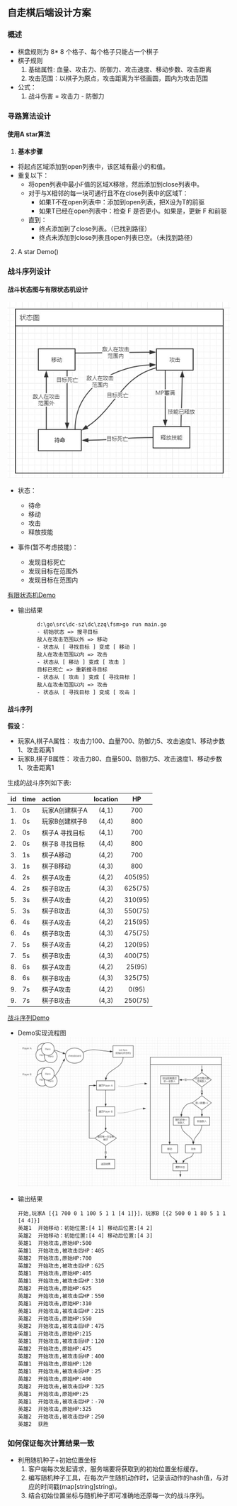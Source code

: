 ## 自走棋后端设计方案

### 概述
- 棋盘规则为 8* 8 个格子、每个格子只能占一个棋子
- 棋子规则
  1. 基础属性: 血量、攻击力、防御力、攻击速度、移动步数、攻击距离
  2. 攻击范围：以棋子为原点，攻击距离为半径画圆，圆内为攻击范围
- 公式：
  1. 战斗伤害 = 攻击力 - 防御力

### 寻路算法设计
#### 使用A star算法
1. **基本步骤**
- 将起点区域添加到open列表中，该区域有最小的和值。
- 重复以下：
    - 将open列表中最小F值的区域X移除，然后添加到close列表中。
    - 对于与X相邻的每一块可通行且不在close列表中的区域T：
        - 如果T不在open列表中：添加到open列表，把X设为T的前驱
        - 如果T已经在open列表中：检查 F 是否更小。如果是，更新 F 和前驱
  - 直到：
      - 终点添加到了close列表。（已找到路径）
      - 终点未添加到close列表且open列表已空。（未找到路径）

 2. A star Demo()     

### 战斗序列设计

#### 战斗状态图与有限状态机设计

![战斗状态图](https://github.com/CidyChou/Markdown/blob/master/Res/%E7%8A%B6%E6%80%81%E5%9B%BE.jpg?raw=true)

- 状态：
    - 待命
    - 移动
    - 攻击
    - 释放技能

- 事件(暂不考虑技能)：
    - 发现目标死亡
    - 发现目标在范围外
    - 发现目标在范围内

 [有限状态机Demo](fsm/main.go)

- 输出结果
            
            d:\go\src\dc-sz\dc\zzq\fsm>go run main.go
            - 初始状态 => 搜寻目标
            敌人在攻击范围以外 => 移动
            - 状态从 [ 寻找目标 ] 变成 [ 移动 ]
            敌人在攻击范围以内 => 攻击
            - 状态从 [ 移动 ] 变成 [ 攻击 ]
            目标已死亡 => 重新搜寻目标
            - 状态从 [ 攻击 ] 变成 [ 寻找目标 ]
            敌人在攻击范围以内 => 攻击
            - 状态从 [ 寻找目标 ] 变成 [ 攻击 ]  
          

#### 战斗序列

**假设：**
- 玩家A,棋子A属性： 攻击力100、血量700、防御力5、攻击速度1、移动步数1、攻击距离1
- 玩家B,棋子B属性： 攻击力80、血量500、防御力5、攻击速度1、移动步数1、攻击距离1

生成的战斗序列如下表:

| id | time | action | location | HP
| ----- | :-------- | :--------- | :------: | :------: |
|1. | 0s  |  玩家A创建棋子A  |(4,1)| 700 |
|1. | 0s  |  玩家B创建棋子B  |(4,4)| 800 |
|2. | 0s  |  棋子A 寻找目标  |(4,1)| 700 |
|2. | 0s  |  棋子B 寻找目标  |(4,4)| 800 |
|3. | 1s  |  棋子A移动       | (4,2) | 700|
|3. | 1s  |  棋子B移动       | (4,3) | 800|
|4. | 2s  |  棋子A攻击       | (4,2) | 405(95) |
|4. | 2s  |  棋子B攻击       | (4,3) | 625(75)|
|5. | 3s  |  棋子A攻击       | (4,2) | 310(95) |
|5. | 3s  |  棋子B攻击       | (4,3) | 550(75)|
|6. | 4s  |  棋子A攻击       | (4,2) | 215(95) |
|6. | 4s  |  棋子B攻击       | (4,3) | 475(75)|
|7. | 5s  |  棋子A攻击       | (4,2) | 120(95) |
|7. | 5s  |  棋子B攻击       | (4,3) | 400(75)|
|8. | 6s  |  棋子A攻击       | (4,2) | 25(95) |
|8. | 6s  |  棋子B攻击       | (4,3) | 325(75)|
|9. | 7s  |  棋子A攻击       | (4,2) | 0(95) |
|9. | 7s  |  棋子B攻击       | (4,3) | 250(75)|

[战斗序列Demo](battle/main.go)

- Demo实现流程图
![战斗序列生成流程.jpg](https://github.com/CidyChou/Markdown/blob/master/Res/%E6%88%98%E6%96%97%E5%BA%8F%E5%88%97%E7%94%9F%E6%88%90%E6%B5%81%E7%A8%8B.jpg?raw=true)

- 输出结果


      开始,玩家A [{1 700 0 1 100 5 1 1 [4 1]}]，玩家B [{2 500 0 1 80 5 1 1 [4 4]}]
      英雄1  开始移动：初始位置:[4 1] 移动后位置:[4 2]
      英雄2  开始移动：初始位置:[4 4] 移动后位置:[4 3]
      英雄1  开始攻击,原始HP:500
      英雄1  开始攻击,被攻击后HP：405
      英雄2  开始攻击,原始HP:700
      英雄2  开始攻击,被攻击后HP：625
      英雄1  开始攻击,原始HP:405
      英雄1  开始攻击,被攻击后HP：310
      英雄2  开始攻击,原始HP:625
      英雄2  开始攻击,被攻击后HP：550
      英雄1  开始攻击,原始HP:310
      英雄1  开始攻击,被攻击后HP：215
      英雄2  开始攻击,原始HP:550
      英雄2  开始攻击,被攻击后HP：475
      英雄1  开始攻击,原始HP:215
      英雄1  开始攻击,被攻击后HP：120
      英雄2  开始攻击,原始HP:475
      英雄2  开始攻击,被攻击后HP：400
      英雄1  开始攻击,原始HP:120
      英雄1  开始攻击,被攻击后HP：25
      英雄2  开始攻击,原始HP:400
      英雄2  开始攻击,被攻击后HP：325
      英雄1  开始攻击,原始HP:25
      英雄1  开始攻击,被攻击后HP：-70
      英雄2  开始攻击,原始HP:325
      英雄2  开始攻击,被攻击后HP：250
      英雄2  获胜

### 如何保证每次计算结果一致
 - 利用随机种子+初始位置坐标
    1. 客户端每次发起请求，服务端要将获取到的初始位置坐标缓存。
    2. 编写随机种子工具，在每次产生随机动作时，记录该动作的hash值，与对应的时间戳(map[string]string)。
    3. 结合初始位置坐标与随机种子即可准确地还原每一次的战斗序列。
 
